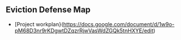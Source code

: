 ## Eviction Defense Map

* [Project workplan}(https://docs.google.com/document/d/1w9o-pM68D3nr9rKDgwtDZqzrRjwVasWdZGQk5tnHXYE/edit)
